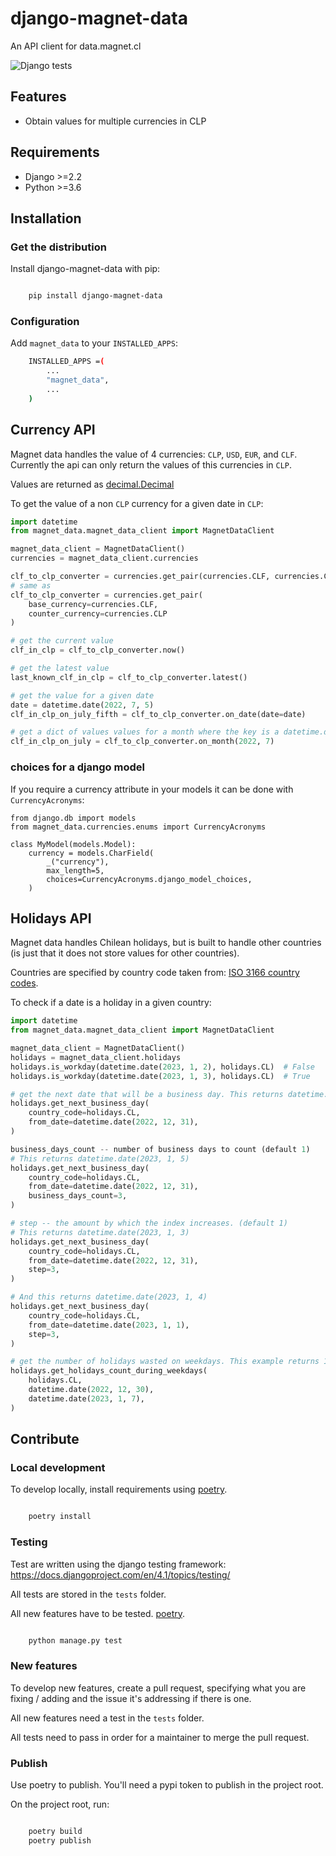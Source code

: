 # django-magnet-data
An API client for data.magnet.cl

![Django tests](https://github.com/magnet-cl/django-magnet-data/actions/workflows/django.yml/badge.svg)

## Features

-   Obtain values for multiple currencies in CLP

## Requirements

-   Django >=2.2
-   Python >=3.6

## Installation

### Get the distribution

Install django-magnet-data with pip:
```bash

    pip install django-magnet-data
```

### Configuration

Add `magnet_data` to your `INSTALLED_APPS`:
```bash
    INSTALLED_APPS =(
        ...
        "magnet_data",
        ...
    )
```

## Currency API

Magnet data handles the value of 4 currencies: `CLP`, `USD`, `EUR`, and `CLF`. Currently the api can only return the values of this currencies in `CLP`.

Values are returned as [decimal.Decimal](https://docs.python.org/3/library/decimal.html "decimal.Decimal")

To get the value of a non  `CLP` currency for a given date in  `CLP`:

``` python
import datetime
from magnet_data.magnet_data_client import MagnetDataClient

magnet_data_client = MagnetDataClient()
currencies = magnet_data_client.currencies

clf_to_clp_converter = currencies.get_pair(currencies.CLF, currencies.CLP)
# same as
clf_to_clp_converter = currencies.get_pair(
    base_currency=currencies.CLF, 
    counter_currency=currencies.CLP
)

# get the current value
clf_in_clp = clf_to_clp_converter.now()

# get the latest value
last_known_clf_in_clp = clf_to_clp_converter.latest()

# get the value for a given date
date = datetime.date(2022, 7, 5)
clf_in_clp_on_july_fifth = clf_to_clp_converter.on_date(date=date)

# get a dict of values values for a month where the key is a datetime.date
clf_in_clp_on_july = clf_to_clp_converter.on_month(2022, 7)
```

### choices for a django model

If you require a currency attribute in your models it can be done with
`CurrencyAcronyms`:

```
from django.db import models
from magnet_data.currencies.enums import CurrencyAcronyms

class MyModel(models.Model):
    currency = models.CharField(
        _("currency"),
        max_length=5,
        choices=CurrencyAcronyms.django_model_choices,
    )

```

## Holidays API

Magnet data handles Chilean holidays, but is built to handle other countries
(is just that it does not store values for other countries).

Countries are specified by country code taken from: [ISO 3166 country codes](https://en.wikipedia.org/wiki/List_of_ISO_3166_country_codes).

To check if a date is a holiday in a given country:

``` python
import datetime
from magnet_data.magnet_data_client import MagnetDataClient

magnet_data_client = MagnetDataClient()
holidays = magnet_data_client.holidays
holidays.is_workday(datetime.date(2023, 1, 2), holidays.CL)  # False
holidays.is_workday(datetime.date(2023, 1, 3), holidays.CL)  # True

# get the next date that will be a business day. This returns datetime.date(2023, 1, 3)
holidays.get_next_business_day(
    country_code=holidays.CL,
    from_date=datetime.date(2022, 12, 31),
)

business_days_count -- number of business days to count (default 1)
# This returns datetime.date(2023, 1, 5)
holidays.get_next_business_day(
    country_code=holidays.CL,
    from_date=datetime.date(2022, 12, 31),
    business_days_count=3,
)

# step -- the amount by which the index increases. (default 1)
# This returns datetime.date(2023, 1, 3)
holidays.get_next_business_day(
    country_code=holidays.CL,
    from_date=datetime.date(2022, 12, 31),
    step=3,
)

# And this returns datetime.date(2023, 1, 4)
holidays.get_next_business_day(
    country_code=holidays.CL,
    from_date=datetime.date(2023, 1, 1),
    step=3,
)

# get the number of holidays wasted on weekdays. This example returns 1
holidays.get_holidays_count_during_weekdays(
    holidays.CL,
    datetime.date(2022, 12, 30),
    datetime.date(2023, 1, 7),
)
```

## Contribute

### Local development

To develop locally, install requirements using
[poetry](https://python-poetry.org/).

```bash

    poetry install
```

### Testing

Test are written using the django testing framework: https://docs.djangoproject.com/en/4.1/topics/testing/

All tests are stored in the `tests` folder.

All new features have to be tested.
[poetry](https://python-poetry.org/).

```bash

    python manage.py test
```


### New features

To develop new features, create a pull request, specifying what you are
fixing / adding and the issue it's addressing if there is one.

All new features need a test in the `tests` folder.

All tests need to pass in order for a maintainer to merge the pull request.


### Publish

Use poetry to publish. You'll need a pypi token to publish in the project
root.

On the project root, run:

```bash

    poetry build
    poetry publish
```
